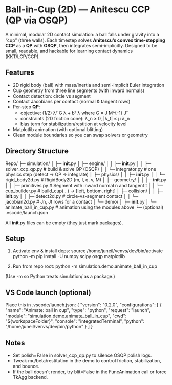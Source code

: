 # Ball-in-Cup (2D) — Anitescu CCP (QP via OSQP)

A minimal, modular 2D contact simulation: a ball falls under gravity into a “cup” (three walls). Each timestep solves **Anitescu’s convex time-stepping CCP** as a **QP** with **OSQP**, then integrates semi-implicitly. Designed to be small, readable, and hackable for learning contact dynamics (KKT/LCP/CCP).

## Features
- 2D rigid body (ball) with mass/inertia and semi-implicit Euler integration
- Cup geometry from three line segments (with inward normals)
- Contact detection: circle vs segment
- Contact Jacobians per contact (normal & tangent rows)
- Per-step **QP**:
  - objective: (1/2) λᵀ G λ + bᵀ λ where G = J M^{-1} Jᵀ
  - constraints (2D friction cone): λ_n ≥ 0,  |λ_t| ≤ μ λ_n
  - bias term for stabilization/restition at velocity level
- Matplotlib animation (with optional blitting)
- Clean module boundaries so you can swap solvers or geometry

## Directory Structure

Repo/
├─ simulation/
│  ├─ __init__.py
│  ├─ engine/
│  │  ├─ __init__.py
│  │  ├─ solver_ccp_qp.py       # build & solve QP (OSQP)
│  │  └─ integrator.py          # one physics step (detect → QP → integrate)
│  ├─ physics/
│  │  ├─ __init__.py
│  │  └─ rigid_body2d.py        # RigidBody2D (m, I, q, v, M)
│  ├─ geometry/
│  │  ├─ __init__.py
│  │  ├─ primitives.py          # Segment with inward normal n and tangent t
│  │  └─ cup_builder.py         # build_cup(...) -> [left, bottom, right]
│  ├─ collision/
│  │  ├─ __init__.py
│  │  ├─ detect2d.py            # circle-vs-segment contact
│  │  └─ jacobian2d.py          # Jn, Jt rows for a contact
│  └─ demo/
│     ├─ __init__.py
│     └─ animate_ball_in_cup.py # animation using the modules above
└─ (optional) .vscode/launch.json

All __init__.py files can be empty (they just mark packages).

## Setup
1) Activate env & install deps:
   source /home/juneil/venvs/dev/bin/activate
   python -m pip install -U numpy scipy osqp matplotlib

2) Run from repo root:
   python -m simulation.demo.animate_ball_in_cup

(Use -m so Python treats simulation/ as a package.)

## VS Code launch (optional)
Place this in .vscode/launch.json:
{
  "version": "0.2.0",
  "configurations": [
    {
      "name": "Animate: ball in cup",
      "type": "python",
      "request": "launch",
      "module": "simulation.demo.animate_ball_in_cup",
      "cwd": "${workspaceFolder}",
      "console": "integratedTerminal",
      "python": "/home/juneil/venvs/dev/bin/python"
    }
  ]
}

## Notes
- Set polish=False in solver_ccp_qp.py to silence OSQP polish logs.
- Tweak mu/beta/restitution in the demo to control friction, stabilization, and bounce.
- If the ball doesn't render, try blit=False in the FuncAnimation call or force TkAgg backend.
